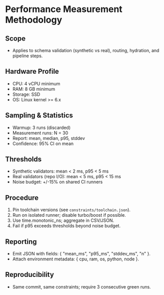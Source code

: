 # Performance Measurement Methodology

## Scope
- Applies to schema validation (synthetic vs real), routing, hydration, and pipeline steps.

## Hardware Profile
- CPU: 4 vCPU minimum
- RAM: 8 GB minimum
- Storage: SSD
- OS: Linux kernel >= 6.x

## Sampling & Statistics
- Warmup: 3 runs (discarded)
- Measurement runs: N = 30
- Report: mean, median, p95, stddev
- Confidence: 95% CI on mean

## Thresholds
- Synthetic validators: mean < 2 ms, p95 < 5 ms
- Real validators (repo I/O): mean < 5 ms, p95 < 15 ms
- Noise budget: +/-15% on shared CI runners

## Procedure
1) Pin toolchain versions (see `constraints/toolchain.json`).
2) Run on isolated runner; disable turbo/boost if possible.
3) Use time.monotonic_ns; aggregate in CSV/JSON.
4) Fail if p95 exceeds thresholds beyond noise budget.

## Reporting
- Emit JSON with fields: { "mean_ms", "p95_ms", "stddev_ms", "n" }.
- Attach environment metadata: { cpu, ram, os, python, node }.

## Reproducibility
- Same commit, same constraints; require 3 consecutive green runs.

